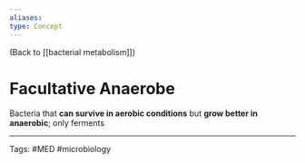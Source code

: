 ```yaml
---
aliases: 
type: Concept
---
```


(Back to [[bacterial metabolism]])

# Facultative Anaerobe

Bacteria that **can survive in aerobic conditions** but **grow better in anaerobic**; only ferments

---
Tags: #MED #microbiology 
